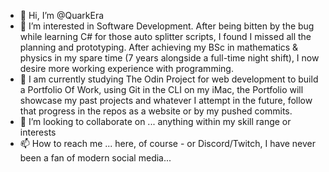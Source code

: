 - 👋 Hi, I’m @QuarkEra
- 👀 I’m interested in Software Development. After being bitten by the bug while learning C# for those auto splitter scripts, I found I missed all the planning and prototyping. After achieving my BSc in mathematics & physics in my spare time (7 years alongside a full-time night shift), I now desire more working experience with programming.
- 🌱 I am currently studying The Odin Project for web development to build a Portfolio Of Work, using Git in the CLI on my iMac, the Portfolio will showcase my past projects and whatever I attempt in the future, follow that progress in the repos as a website or by my pushed commits.
- 💞️ I’m looking to collaborate on ... anything within my skill range or interests
- 📫 How to reach me ... here, of course - or Discord/Twitch, I have never been a fan of modern social media...

<!---
QuarkEra/QuarkEra is a ✨ special ✨ repository because its `README.md` (this file) appears on your GitHub profile.
You can click the Preview link to take a look at your changes.
--->
